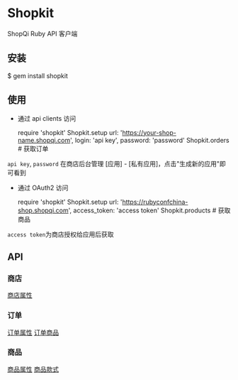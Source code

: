 # Shopkit

ShopQi Ruby API 客户端

## 安装

$ gem install shopkit

## 使用

* 通过 api clients 访问

    require 'shopkit'
    Shopkit.setup url: 'https://your-shop-name.shopqi.com', login: 'api key', password: 'password'
    Shopkit.orders # 获取订单

`api key`, `password` 在商店后台管理 [应用] - [私有应用]，点击"生成新的应用"即可看到

* 通过 OAuth2 访问

    require 'shopkit'
    Shopkit.setup url: 'https://rubyconfchina-shop.shopqi.com', access_token: 'access token'
    Shopkit.products # 获取商品

`access token`为商店授权给应用后获取

## API

### 商店

[商店属性](https://github.com/saberma/shopqi/blob/master/app/views/api/v1/shops/show.rabl)

### 订单

[订单属性](https://github.com/saberma/shopqi/blob/master/app/views/api/v1/orders/show.rabl)
[订单商品](https://github.com/saberma/shopqi/blob/master/app/views/api/v1/orders/line_items/show.rabl)

### 商品

[商品属性](https://github.com/saberma/shopqi/blob/master/app/views/api/v1/products/show.rabl)
[商品款式](https://github.com/saberma/shopqi/blob/master/app/views/api/v1/product_variants/show.rabl)
